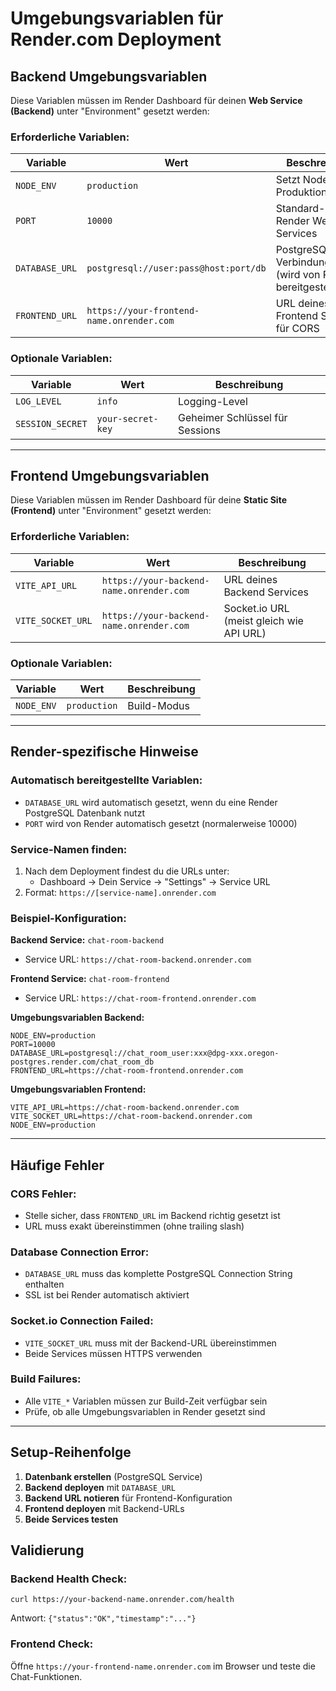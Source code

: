 # Umgebungsvariablen für Render.com Deployment

## Backend Umgebungsvariablen

Diese Variablen müssen im Render Dashboard für deinen **Web Service (Backend)** unter "Environment" gesetzt werden:

### Erforderliche Variablen:

| Variable | Wert | Beschreibung |
|----------|------|--------------|
| `NODE_ENV` | `production` | Setzt Node.js in Produktionsmodus |
| `PORT` | `10000` | Standard-Port für Render Web Services |
| `DATABASE_URL` | `postgresql://user:pass@host:port/db` | PostgreSQL Verbindungsstring (wird von Render bereitgestellt) |
| `FRONTEND_URL` | `https://your-frontend-name.onrender.com` | URL deines Frontend Services für CORS |

### Optionale Variablen:

| Variable | Wert | Beschreibung |
|----------|------|--------------|
| `LOG_LEVEL` | `info` | Logging-Level |
| `SESSION_SECRET` | `your-secret-key` | Geheimer Schlüssel für Sessions |

---

## Frontend Umgebungsvariablen

Diese Variablen müssen im Render Dashboard für deine **Static Site (Frontend)** unter "Environment" gesetzt werden:

### Erforderliche Variablen:

| Variable | Wert | Beschreibung |
|----------|------|--------------|
| `VITE_API_URL` | `https://your-backend-name.onrender.com` | URL deines Backend Services |
| `VITE_SOCKET_URL` | `https://your-backend-name.onrender.com` | Socket.io URL (meist gleich wie API URL) |

### Optionale Variablen:

| Variable | Wert | Beschreibung |
|----------|------|--------------|
| `NODE_ENV` | `production` | Build-Modus |

---

## Render-spezifische Hinweise

### Automatisch bereitgestellte Variablen:
- `DATABASE_URL` wird automatisch gesetzt, wenn du eine Render PostgreSQL Datenbank nutzt
- `PORT` wird von Render automatisch gesetzt (normalerweise 10000)

### Service-Namen finden:
1. Nach dem Deployment findest du die URLs unter:
   - Dashboard → Dein Service → "Settings" → Service URL
2. Format: `https://[service-name].onrender.com`

### Beispiel-Konfiguration:

**Backend Service:** `chat-room-backend`
- Service URL: `https://chat-room-backend.onrender.com`

**Frontend Service:** `chat-room-frontend`  
- Service URL: `https://chat-room-frontend.onrender.com`

**Umgebungsvariablen Backend:**
```
NODE_ENV=production
PORT=10000
DATABASE_URL=postgresql://chat_room_user:xxx@dpg-xxx.oregon-postgres.render.com/chat_room_db
FRONTEND_URL=https://chat-room-frontend.onrender.com
```

**Umgebungsvariablen Frontend:**
```
VITE_API_URL=https://chat-room-backend.onrender.com
VITE_SOCKET_URL=https://chat-room-backend.onrender.com
NODE_ENV=production
```

---

## Häufige Fehler

### CORS Fehler:
- Stelle sicher, dass `FRONTEND_URL` im Backend richtig gesetzt ist
- URL muss exakt übereinstimmen (ohne trailing slash)

### Database Connection Error:
- `DATABASE_URL` muss das komplette PostgreSQL Connection String enthalten
- SSL ist bei Render automatisch aktiviert

### Socket.io Connection Failed:
- `VITE_SOCKET_URL` muss mit der Backend-URL übereinstimmen
- Beide Services müssen HTTPS verwenden

### Build Failures:
- Alle `VITE_*` Variablen müssen zur Build-Zeit verfügbar sein
- Prüfe, ob alle Umgebungsvariablen in Render gesetzt sind

---

## Setup-Reihenfolge

1. **Datenbank erstellen** (PostgreSQL Service)
2. **Backend deployen** mit `DATABASE_URL`
3. **Backend URL notieren** für Frontend-Konfiguration
4. **Frontend deployen** mit Backend-URLs
5. **Beide Services testen**

## Validierung

### Backend Health Check:
```
curl https://your-backend-name.onrender.com/health
```
Antwort: `{"status":"OK","timestamp":"..."}`

### Frontend Check:
Öffne `https://your-frontend-name.onrender.com` im Browser und teste die Chat-Funktionen.